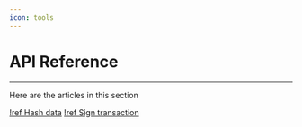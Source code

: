 ```yaml
---
icon: tools
---
```


# API Reference

---

Here are the articles in this section

[!ref Hash data](hashData.md)
[!ref Sign transaction](signTransaction.md)
